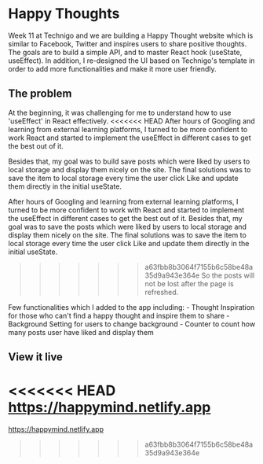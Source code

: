 # Happy Thoughts

 Week 11 at Technigo and we are building a Happy Thought website which is similar to Facebook, Twitter and inspires users to share positive thoughts. 
 The goals are to build a simple API, and to master React hook (useState, useEffect). 
 In addition, I re-designed the UI based on Technigo's template in order to add more functionalities and make it more user friendly.

 
## The problem

 At the beginning, it was challenging for me to understand how to use 'useEffect' in React effectively. 
<<<<<<< HEAD
 After hours of Googling and learning from external learning platforms, I turned to be more confident to work React and started to implement the useEffect in different cases to get the best out of it.

Besides that, my goal was to build save posts which were liked by users to local storage and display them nicely on the site. The final solutions was to save the item to local storage every time the user click Like and update them directly in the initial useState. 

After hours of Googling and learning from external learning platforms, I turned to be more confident to work with React and started to implement the useEffect in different cases to get the best out of it.
 Besides that, my goal was to save the 
 posts which were liked by users to local storage and display them nicely on the site. The final solutions was to save the item to local storage every time the user click Like and update them directly in the initial useState. 
>>>>>>> a63fbb8b3064f7155b6c58be48a35d9a943e364e
 So the posts will not be lost after the page is refreshed. 

 Few functionalities which I added to the app including:
    - Thought Inspiration for those who can't find a happy thought and inspire them to share
    - Background Setting for users to change background
    - Counter to count how many posts user have liked and display them


## View it live

<<<<<<< HEAD
https://happymind.netlify.app
=======
https://happymind.netlify.app
>>>>>>> a63fbb8b3064f7155b6c58be48a35d9a943e364e
